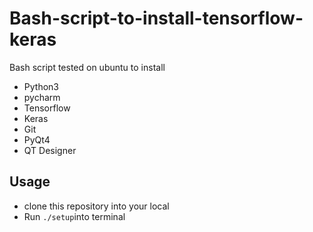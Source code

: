 # Bash-script-to-install-tensorflow-keras
Bash script tested on ubuntu to install 
- Python3
- pycharm 
- Tensorflow
- Keras 
- Git
- PyQt4
- QT Designer
## Usage 
- clone this repository into your local
- Run `./setup`into terminal


